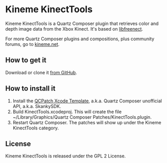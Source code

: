 # Kineme KinectTools

Kineme KinectTools is a Quartz Composer plugin that retrieves color and depth image data from the Xbox Kinect. It's based on [libfreenect](https://github.com/OpenKinect/libfreenect). 

For more Quartz Composer plugins and compositions, plus community forums, go to [kineme.net](http://kineme.net). 

## How to get it

Download or clone it [from GitHub](https://github.com/kineme/KinectTools). 

## How to install it

   1. Install the [QCPatch Xcode Template](https://github.com/kineme/QCPatchXcodeTemplate), a.k.a. Quartz Composer unofficial API, a.k.a. SkankySDK. 
   2. Build KinectTools.xcodeproj. This will create the file ~/Library/Graphics/Quartz Composer Patches/KinectTools.plugin. 
   3. Restart Quartz Composer. The patches will show up under the Kineme KinectTools category. 

## License

Kineme KinectTools is released under the GPL 2 License. 
